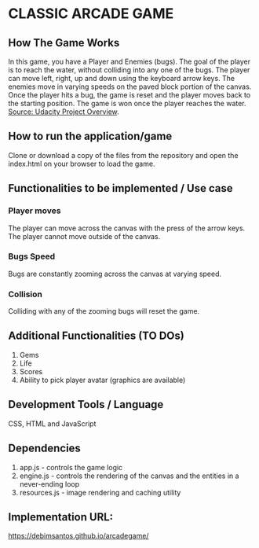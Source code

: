 CLASSIC ARCADE GAME
===================

## How The Game Works

In this game, you have a Player and Enemies (bugs). The goal of the player is to reach the water, without colliding into any one of the bugs. The player can move left, right, up and down using the keyboard arrow keys. The enemies move in varying speeds on the paved block portion of the canvas. Once the player hits a bug, the game is reset and the player moves back to the starting position. The game is won once the player reaches the water.
[Source: Udacity Project Overview](https://docs.google.com/document/d/1v01aScPjSWCCWQLIpFqvg3-vXLH2e8_SZQKC8jNO0Dc/pub?embedded=true).

## How to run the application/game
Clone or download a copy of the files from the repository and open the index.html on your browser to load the game.

## Functionalities to be implemented / Use case
### Player moves
The player can move across the canvas with the press of the arrow keys. The player cannot move outside of the canvas.

### Bugs Speed
Bugs are constantly zooming across the canvas at varying speed.

### Collision
Colliding with any of the zooming bugs will reset the game.

## Additional Functionalities (TO DOs)
1) Gems
2) Life
3) Scores
4) Ability to pick player avatar (graphics are available)

## Development Tools / Language
CSS, HTML and JavaScript

## Dependencies
1) app.js - controls the game logic
2) engine.js - controls the rendering of the canvas and the entities in a never-ending loop
3) resources.js - image rendering and caching utility

## Implementation URL:
https://debimsantos.github.io/arcadegame/
